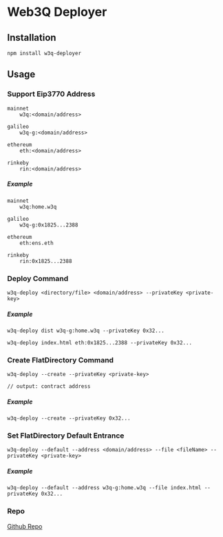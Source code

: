 # Web3Q Deployer

## Installation
```
npm install w3q-deployer
```

## Usage

### Support Eip3770 Address
```
mainnet 
    w3q:<domain/address>

galileo
    w3q-g:<domain/address>

ethereum
    eth:<domain/address>

rinkeby
    rin:<domain/address>
```

##### Example
```
mainnet
    w3q:home.w3q

galileo
    w3q-g:0x1825...2388

ethereum
    eth:ens.eth

rinkeby
    rin:0x1825...2388
```


### Deploy Command
```
w3q-deploy <directory/file> <domain/address> --privateKey <private-key>
```

##### Example
```
w3q-deploy dist w3q-g:home.w3q --privateKey 0x32...

w3q-deploy index.html eth:0x1825...2388 --privateKey 0x32...
```



### Create FlatDirectory Command
```
w3q-deploy --create --privateKey <private-key>

// output: contract address 
```

##### Example
```
w3q-deploy --create --privateKey 0x32...
```



### Set FlatDirectory Default Entrance
```
w3q-deploy --default --address <domain/address> --file <fileName> --privateKey <private-key>

```

##### Example
```
w3q-deploy --default --address w3q-g:home.w3q --file index.html --privateKey 0x32...
```


### Repo
[Github Repo](https://github.com/QuarkChain/w3q-deployer)
